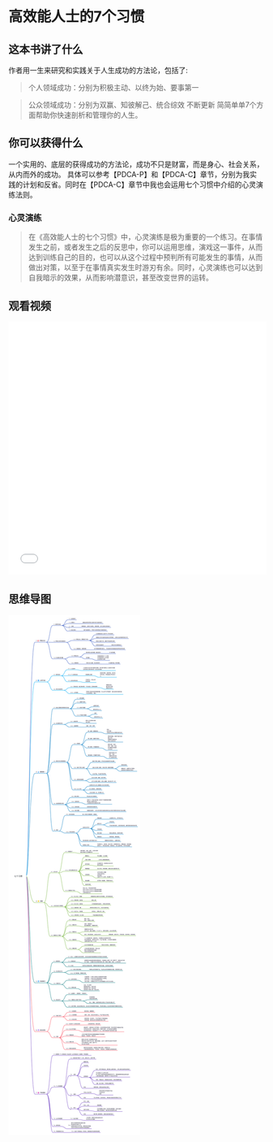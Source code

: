 # 高效能人士的7个习惯
## 这本书讲了什么
作者用一生来研究和实践关于人生成功的方法论，包括了:
> 个人领域成功：分别为积极主动、以终为始、要事第一

> 公众领域成功：分别为双赢、知彼解己、统合综效
> 不断更新
简简单单7个方面帮助你快速剖析和管理你的人生。

## 你可以获得什么
一个实用的、底层的获得成功的方法论，成功不只是财富，而是身心、社会关系，从内而外的成功。
具体可以参考【PDCA-P】和【PDCA-C】章节，分别为我实践的计划和反省。同时在【PDCA-C】章节中我也会运用七个习惯中介绍的心灵演练法则。
### 心灵演练
> 在《高效能人士的七个习惯》中，心灵演练是极为重要的一个练习。在事情发生之前，或者发生之后的反思中，你可以运用思维，演戏这一事件，从而达到训练自己的目的，也可以从这个过程中预判所有可能发生的事情，从而做出对策，以至于在事情真实发生时游刃有余。同时，心灵演练也可以达到自我暗示的效果，从而影响潜意识，甚至改变世界的运转。

## 观看视频
<iframe height=498 width=510 src="//player.bilibili.com/player.html?aid=948729195&bvid=BV1Qs4y1p7db&cid=988763395&page=1&autoplay=0" scrolling="no" border="0" frameborder="no" framespacing="0" allowfullscreen="true"> </iframe>

## 思维导图
![点击查看思维导图](asset/7habit.svg)